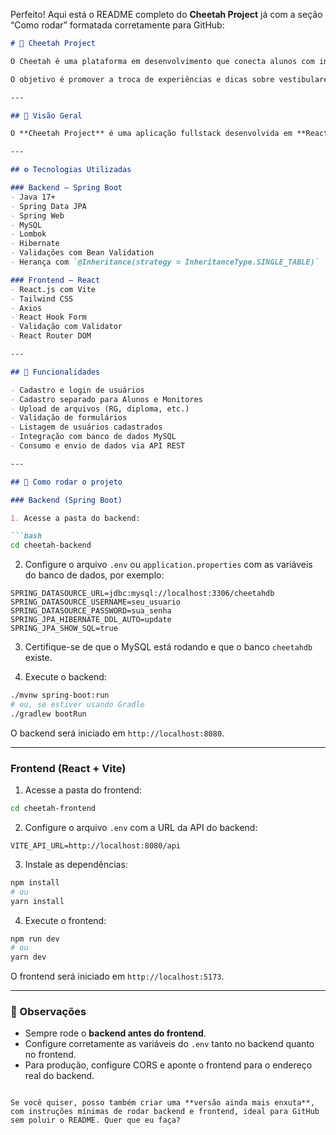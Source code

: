 Perfeito! Aqui está o README completo do **Cheetah Project** já com a seção “Como rodar” formatada corretamente para GitHub:

````markdown
# 🐆 Cheetah Project

O Cheetah é uma plataforma em desenvolvimento que conecta alunos com interesses em comum — como o mesmo curso ou universidade — por meio de chats individuais e em grupo.

O objetivo é promover a troca de experiências e dicas sobre vestibulares, com apoio tanto de quem está se preparando quanto de quem já faz parte da instituição desejada. Além disso, monitores acompanham as conversas para garantir um ambiente saudável, educativo e colaborativo, incentivando a troca de conhecimento de forma respeitosa e segura.

---

## 🎯 Visão Geral

O **Cheetah Project** é uma aplicação fullstack desenvolvida em **React** no frontend e **Spring Boot** no backend. Ela permite o cadastro, autenticação e gerenciamento de usuários com perfis distintos, integrando uma base sólida em Java com uma interface responsiva e moderna.

---

## ⚙️ Tecnologias Utilizadas

### Backend – Spring Boot
- Java 17+
- Spring Data JPA
- Spring Web
- MySQL
- Lombok
- Hibernate
- Validações com Bean Validation
- Herança com `@Inheritance(strategy = InheritanceType.SINGLE_TABLE)`

### Frontend – React
- React.js com Vite
- Tailwind CSS
- Axios
- React Hook Form
- Validação com Validator
- React Router DOM

---

## 🧪 Funcionalidades

- Cadastro e login de usuários
- Cadastro separado para Alunos e Monitores
- Upload de arquivos (RG, diploma, etc.)
- Validação de formulários
- Listagem de usuários cadastrados
- Integração com banco de dados MySQL
- Consumo e envio de dados via API REST

---

## 🚀 Como rodar o projeto

### Backend (Spring Boot)

1. Acesse a pasta do backend:

```bash
cd cheetah-backend
````

2. Configure o arquivo `.env` ou `application.properties` com as variáveis do banco de dados, por exemplo:

```
SPRING_DATASOURCE_URL=jdbc:mysql://localhost:3306/cheetahdb
SPRING_DATASOURCE_USERNAME=seu_usuario
SPRING_DATASOURCE_PASSWORD=sua_senha
SPRING_JPA_HIBERNATE_DDL_AUTO=update
SPRING_JPA_SHOW_SQL=true
```

3. Certifique-se de que o MySQL está rodando e que o banco `cheetahdb` existe.

4. Execute o backend:

```bash
./mvnw spring-boot:run
# ou, se estiver usando Gradle
./gradlew bootRun
```

O backend será iniciado em `http://localhost:8080`.

---

### Frontend (React + Vite)

1. Acesse a pasta do frontend:

```bash
cd cheetah-frontend
```

2. Configure o arquivo `.env` com a URL da API do backend:

```
VITE_API_URL=http://localhost:8080/api
```

3. Instale as dependências:

```bash
npm install
# ou
yarn install
```

4. Execute o frontend:

```bash
npm run dev
# ou
yarn dev
```

O frontend será iniciado em `http://localhost:5173`.

---

### 🔗 Observações

* Sempre rode o **backend antes do frontend**.
* Configure corretamente as variáveis do `.env` tanto no backend quanto no frontend.
* Para produção, configure CORS e aponte o frontend para o endereço real do backend.

```

Se você quiser, posso também criar uma **versão ainda mais enxuta**, com instruções mínimas de rodar backend e frontend, ideal para GitHub sem poluir o README. Quer que eu faça?
```

